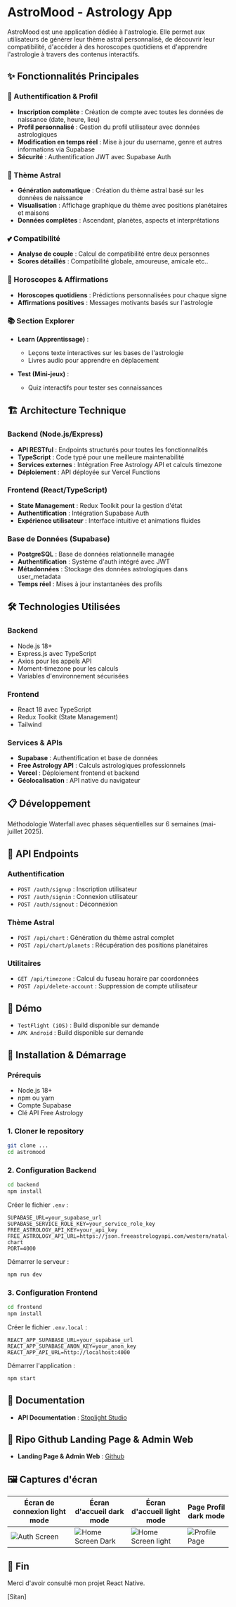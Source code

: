 # AstroMood - Astrology App

AstroMood est une application dédiée à l'astrologie. Elle permet aux utilisateurs de générer leur thème astral personnalisé, de découvrir leur compatibilité, d'accéder à des horoscopes quotidiens et d'apprendre l'astrologie à travers des contenus interactifs.

## ✨ Fonctionnalités Principales

### 🔐 Authentification & Profil

- **Inscription complète** : Création de compte avec toutes les données de naissance (date, heure, lieu)
- **Profil personnalisé** : Gestion du profil utilisateur avec données astrologiques
- **Modification en temps réel** : Mise à jour du username, genre et autres informations via Supabase
- **Sécurité** : Authentification JWT avec Supabase Auth

### 🌟 Thème Astral

- **Génération automatique** : Création du thème astral basé sur les données de naissance
- **Visualisation** : Affichage graphique du thème avec positions planétaires et maisons
- **Données complètes** : Ascendant, planètes, aspects et interprétations

### 💕 Compatibilité

- **Analyse de couple** : Calcul de compatibilité entre deux personnes
- **Scores détaillés** : Compatibilité globale, amoureuse, amicale etc..

### 📅 Horoscopes & Affirmations

- **Horoscopes quotidiens** : Prédictions personnalisées pour chaque signe
- **Affirmations positives** : Messages motivants basés sur l'astrologie

### 📚 Section Explorer

- **Learn (Apprentissage)** :

  - Leçons texte interactives sur les bases de l'astrologie
  - Livres audio pour apprendre en déplacement

- **Test (Mini-jeux)** :
  - Quiz interactifs pour tester ses connaissances

## 🏗️ Architecture Technique

### Backend (Node.js/Express)

- **API RESTful** : Endpoints structurés pour toutes les fonctionnalités
- **TypeScript** : Code typé pour une meilleure maintenabilité
- **Services externes** : Intégration Free Astrology API et calculs timezone
- **Déploiement** : API déployée sur Vercel Functions

### Frontend (React/TypeScript)

- **State Management** : Redux Toolkit pour la gestion d'état
- **Authentification** : Intégration Supabase Auth
- **Expérience utilisateur** : Interface intuitive et animations fluides

### Base de Données (Supabase)

- **PostgreSQL** : Base de données relationnelle managée
- **Authentification** : Système d'auth intégré avec JWT
- **Métadonnées** : Stockage des données astrologiques dans user_metadata
- **Temps réel** : Mises à jour instantanées des profils

## 🛠️ Technologies Utilisées

### Backend

- Node.js 18+
- Express.js avec TypeScript
- Axios pour les appels API
- Moment-timezone pour les calculs
- Variables d'environnement sécurisées

### Frontend

- React 18 avec TypeScript
- Redux Toolkit (State Management)
- Tailwind

### Services & APIs

- **Supabase** : Authentification et base de données
- **Free Astrology API** : Calculs astrologiques professionnels
- **Vercel** : Déploiement frontend et backend
- **Géolocalisation** : API native du navigateur

## 📋 Développement

Méthodologie Waterfall avec phases séquentielles sur 6 semaines (mai-juillet 2025).

## 📡 API Endpoints

### Authentification

- `POST /auth/signup` : Inscription utilisateur
- `POST /auth/signin` : Connexion utilisateur
- `POST /auth/signout` : Déconnexion

### Thème Astral

- `POST /api/chart` : Génération du thème astral complet
- `POST /api/chart/planets` : Récupération des positions planétaires

### Utilitaires

- `GET /api/timezone` : Calcul du fuseau horaire par coordonnées
- `POST /api/delete-account` : Suppression de compte utilisateur

## 🎥 Démo

- `TestFlight (iOS)` : Build disponible sur demande
- `APK Android` : Build disponible sur demande

## 🚀 Installation & Démarrage

### Prérequis

- Node.js 18+
- npm ou yarn
- Compte Supabase
- Clé API Free Astrology

### 1. Cloner le repository

```bash
git clone ...
cd astromood
```

### 2. Configuration Backend

```bash
cd backend
npm install
```

Créer le fichier `.env` :

```env
SUPABASE_URL=your_supabase_url
SUPABASE_SERVICE_ROLE_KEY=your_service_role_key
FREE_ASTROLOGY_API_KEY=your_api_key
FREE_ASTROLOGY_API_URL=https://json.freeastrologyapi.com/western/natal-chart
PORT=4000
```

Démarrer le serveur :

```bash
npm run dev
```

### 3. Configuration Frontend

```bash
cd frontend
npm install
```

Créer le fichier `.env.local` :

```env
REACT_APP_SUPABASE_URL=your_supabase_url
REACT_APP_SUPABASE_ANON_KEY=your_anon_key
REACT_APP_API_URL=http://localhost:4000
```

Démarrer l'application :

```bash
npm start
```

## 📄 Documentation

- **API Documentation** : [Stoplight Studio](https://school-test.stoplight.io/docs/astromood/886eb4db2b19b-astro-mood-api)

## 🔖 Ripo Github Landing Page & Admin Web

- **Landing Page & Admin Web** : [Github](https://github.com/sitandoucara/landing_page_astro)

## 🖼 **Captures d'écran**

| **Écran de connexion light mode**               | **Écran d'accueil dark mode**                      | **Écran d'accueil light mode**                       | **Page Profil dark mode**                           |
| ----------------------------------------------- | -------------------------------------------------- | ---------------------------------------------------- | --------------------------------------------------- |
| ![Auth Screen](frontend/assets/auth-screen.png) | ![Home Screen Dark](frontend/assets/home-dark.png) | ![Home Screen light](frontend/assets/home-light.png) | ![Profile Page](frontend/assets/profile-screen.png) |

## 🎯 Fin

Merci d'avoir consulté mon projet React Native.

[Sitan]
